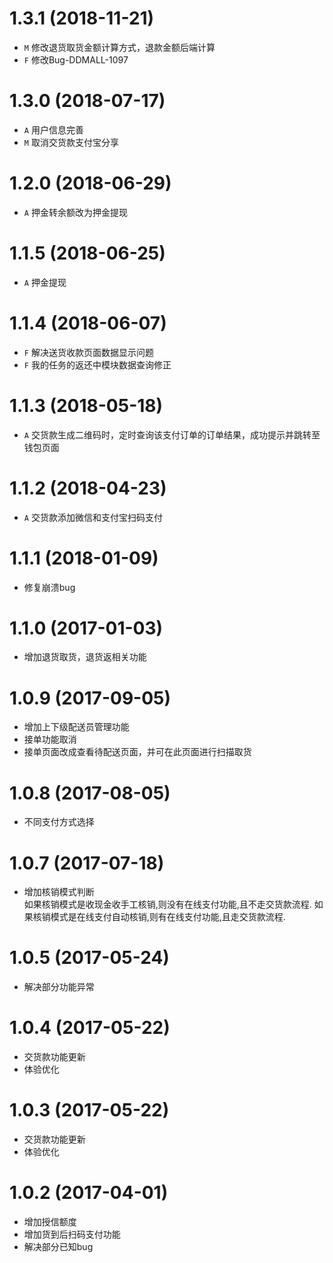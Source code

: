 # 1.3.1 (2018-11-21)
-  `M` 修改退货取货金额计算方式，退款金额后端计算
-  `F` 修改Bug-DDMALL-1097

# 1.3.0 (2018-07-17)
-  `A` 用户信息完善
-  `M` 取消交货款支付宝分享

# 1.2.0 (2018-06-29)
-  `A` 押金转余额改为押金提现

# 1.1.5 (2018-06-25)
- `A` 押金提现

# 1.1.4 (2018-06-07)
- `F` 解决送货收款页面数据显示问题
- `F` 我的任务的返还中模块数据查询修正

# 1.1.3 (2018-05-18)
- `A` 交货款生成二维码时，定时查询该支付订单的订单结果，成功提示并跳转至钱包页面

# 1.1.2 (2018-04-23)
- `A` 交货款添加微信和支付宝扫码支付

# 1.1.1 (2018-01-09)
- 修复崩溃bug

# 1.1.0 (2017-01-03)
- 增加退货取货，退货返相关功能

# 1.0.9 (2017-09-05)
- 增加上下级配送员管理功能
- 接单功能取消
- 接单页面改成查看待配送页面，并可在此页面进行扫描取货

# 1.0.8 (2017-08-05)
- 不同支付方式选择

# 1.0.7 (2017-07-18)
- 增加核销模式判断 <br>
如果核销模式是收现金收手工核销,则没有在线支付功能,且不走交货款流程. 如果核销模式是在线支付自动核销,则有在线支付功能,且走交货款流程.

# 1.0.5 (2017-05-24)
- 解决部分功能异常

# 1.0.4 (2017-05-22)
- 交货款功能更新
- 体验优化

# 1.0.3 (2017-05-22)
- 交货款功能更新
- 体验优化

# 1.0.2 (2017-04-01)
- 增加授信额度 
- 增加货到后扫码支付功能 
- 解决部分已知bug